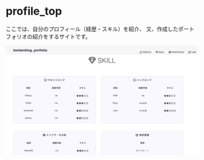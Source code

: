 # profile_top
ここでは、自分のプロフィール（経歴・スキル）を紹介、
又、作成したポートフォリオの紹介をするサイトです。

![alt text](./img/Kenkenblog_portfolio.jpeg)
